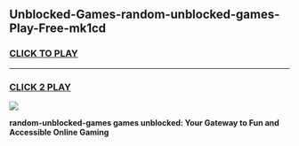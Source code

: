 
## Unblocked-Games-random-unblocked-games-Play-Free-mk1cd
<h3>
<a href="https://premium76.site?title=random-unblocked-games&ref=09A">CLICK TO PLAY</a></h3>
<hr>

<h3>
<a href="https://premium76.site?title=random-unblocked-games&ref=09A">CLICK 2 PLAY</a>
  
</h3>

<a href="https://premium76.site?title=random-unblocked-games&ref=09A"><img src="https://clearcache.store/games.png"></a>


**random-unblocked-games games unblocked: Your Gateway to Fun and Accessible Online Gaming**
